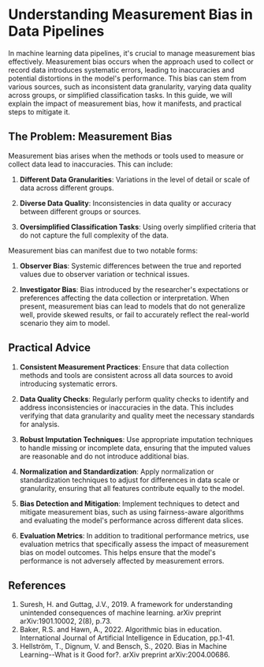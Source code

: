 # Understanding Measurement Bias in Data Pipelines
In machine learning data pipelines, it's crucial to manage measurement bias effectively. Measurement bias occurs when the approach used to collect or record data introduces systematic errors, leading to inaccuracies and potential distortions in the model's performance. This bias can stem from various sources, such as inconsistent data granularity, varying data quality across groups, or simplified classification tasks. In this guide, we will explain the impact of measurement bias, how it manifests, and practical steps to mitigate it.

## The Problem: Measurement Bias
Measurement bias arises when the methods or tools used to measure or collect data lead to inaccuracies. This can include:
1. **Different Data Granularities**: Variations in the level of detail or scale of data across different groups.

2. **Diverse Data Quality**: Inconsistencies in data quality or accuracy between different groups or sources.

3. **Oversimplified Classification Tasks**: Using overly simplified criteria that do not capture the full complexity of the data.

Measurement bias can manifest due to two notable forms:
1. **Observer Bias**: Systemic differences between the true and reported values due to observer variation or technical issues.

2. **Investigator Bias**: Bias introduced by the researcher's expectations or preferences affecting the data collection or interpretation.
When present, measurement bias can lead to models that do not generalize well, provide skewed results, or fail to accurately reflect the real-world scenario they aim to model.

## Practical Advice

1. **Consistent Measurement Practices**:  Ensure that data collection methods and tools are consistent across all data sources to avoid introducing systematic errors.

2. **Data Quality Checks**:  Regularly perform quality checks to identify and address inconsistencies or inaccuracies in the data. This includes verifying that data granularity and quality meet the necessary standards for analysis.

3. **Robust Imputation Techniques**: Use appropriate imputation techniques to handle missing or incomplete data, ensuring that the imputed values are reasonable and do not introduce additional bias.

4. **Normalization and Standardization**: Apply normalization or standardization techniques to adjust for differences in data scale or granularity, ensuring that all features contribute equally to the model.

5. **Bias Detection and Mitigation**: Implement techniques to detect and mitigate measurement bias, such as using fairness-aware algorithms and evaluating the model's performance across different data slices.

6. **Evaluation Metrics**: In addition to traditional performance metrics, use evaluation metrics that specifically assess the impact of measurement bias on model outcomes. This helps ensure that the model's performance is not adversely affected by measurement errors.

## References
1. Suresh, H. and Guttag, J.V., 2019. A framework for understanding unintended consequences of machine learning. arXiv preprint arXiv:1901.10002, 2(8), p.73.
2. Baker, R.S. and Hawn, A., 2022. Algorithmic bias in education. International Journal of Artificial Intelligence in Education, pp.1-41.
3. Hellström, T., Dignum, V. and Bensch, S., 2020. Bias in Machine Learning--What is it Good for?. arXiv preprint arXiv:2004.00686.